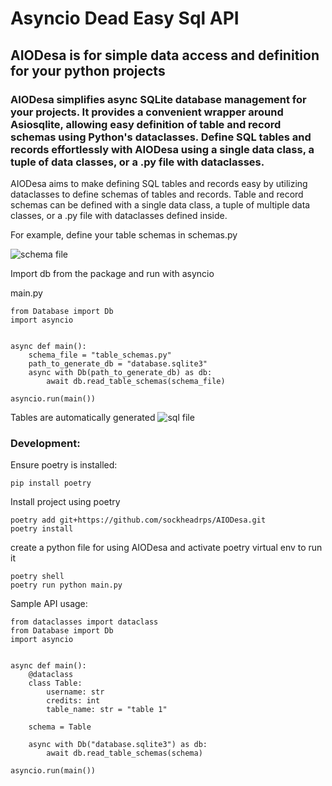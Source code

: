 # Asyncio Dead Easy Sql API

## AIODesa is for simple data access and definition for your python projects

 
### AIODesa simplifies async SQLite database management for your projects. It provides a convenient wrapper around Asiosqlite, allowing easy definition of table and record schemas using Python's dataclasses. Define SQL tables and records effortlessly with AIODesa using a single data class, a tuple of data classes, or a .py file with dataclasses.

AIODesa aims to make defining SQL tables and records easy by utilizing dataclasses to define schemas of tables and records. Table and record schemas can be defined with a single data class, a tuple of multiple data classes, or a .py file with dataclasses defined inside.

For example, define your table schemas in schemas.py

![schema file](schemafile.png)

Import db from the package and run with asyncio

main.py
```
from Database import Db
import asyncio


async def main():
	schema_file = "table_schemas.py"
	path_to_generate_db = "database.sqlite3"
	async with Db(path_to_generate_db) as db:
		await db.read_table_schemas(schema_file)

asyncio.run(main())
```

Tables are automatically generated
![sql file](sql.png)

### Development:
Ensure poetry is installed:
```
pip install poetry
```

Install project using poetry
```
poetry add git+https://github.com/sockheadrps/AIODesa.git
poetry install
```

create a python file for using AIODesa and activate poetry virtual env to run it

```
poetry shell
poetry run python main.py
```

Sample API usage:
```
from dataclasses import dataclass
from Database import Db
import asyncio


async def main():
	@dataclass
	class Table:
		username: str
		credits: int
		table_name: str = "table 1"

	schema = Table
	
	async with Db("database.sqlite3") as db:
		await db.read_table_schemas(schema)

asyncio.run(main())
```
